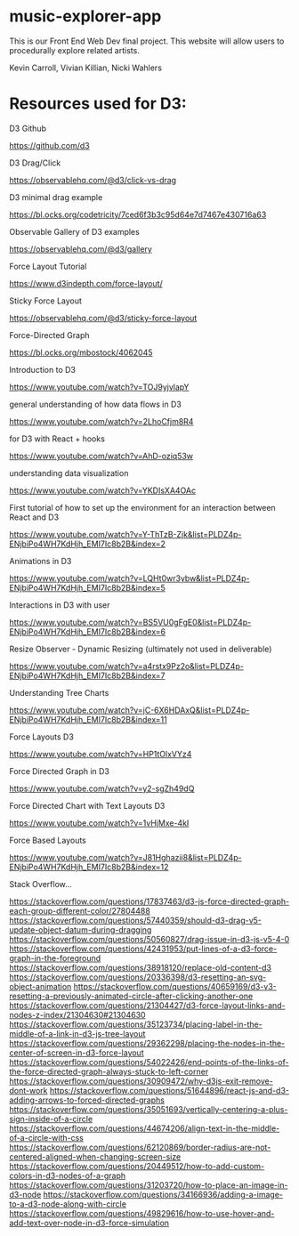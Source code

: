 # music-explorer-app

This is our Front End Web Dev final project. This website will allow users to procedurally explore related artists.

Kevin Carroll, Vivian Killian, Nicki Wahlers

# Resources used for D3:

D3 Github

https://github.com/d3

D3 Drag/Click

https://observablehq.com/@d3/click-vs-drag

D3 minimal drag example

https://bl.ocks.org/codetricity/7ced6f3b3c95d64e7d7467e430716a63

Observable Gallery of D3 examples

https://observablehq.com/@d3/gallery

Force Layout Tutorial

https://www.d3indepth.com/force-layout/

Sticky Force Layout

https://observablehq.com/@d3/sticky-force-layout

Force-Directed Graph

https://bl.ocks.org/mbostock/4062045

Introduction to D3

https://www.youtube.com/watch?v=TOJ9yjvlapY

general understanding of how data flows in D3

https://www.youtube.com/watch?v=2LhoCfjm8R4

for D3 with React + hooks

https://www.youtube.com/watch?v=AhD-oziq53w

understanding data visualization

https://www.youtube.com/watch?v=YKDIsXA4OAc

First tutorial of how to set up the environment for an interaction between React and D3

https://www.youtube.com/watch?v=Y-ThTzB-Zjk&list=PLDZ4p-ENjbiPo4WH7KdHjh_EMI7Ic8b2B&index=2

Animations in D3

https://www.youtube.com/watch?v=LQHt0wr3ybw&list=PLDZ4p-ENjbiPo4WH7KdHjh_EMI7Ic8b2B&index=5

Interactions in D3 with user

https://www.youtube.com/watch?v=BS5VU0gFgE0&list=PLDZ4p-ENjbiPo4WH7KdHjh_EMI7Ic8b2B&index=6

Resize Observer - Dynamic Resizing (ultimately not used in deliverable)

https://www.youtube.com/watch?v=a4rstx9Pz2o&list=PLDZ4p-ENjbiPo4WH7KdHjh_EMI7Ic8b2B&index=7

Understanding Tree Charts

https://www.youtube.com/watch?v=jC-6X6HDAxQ&list=PLDZ4p-ENjbiPo4WH7KdHjh_EMI7Ic8b2B&index=11

Force Layouts D3

https://www.youtube.com/watch?v=HP1tOlxVYz4

Force Directed Graph in D3

https://www.youtube.com/watch?v=y2-sgZh49dQ

Force Directed Chart with Text Layouts D3

https://www.youtube.com/watch?v=1vHjMxe-4kI

Force Based Layouts

https://www.youtube.com/watch?v=J81Hghazii8&list=PLDZ4p-ENjbiPo4WH7KdHjh_EMI7Ic8b2B&index=12

Stack Overflow...

https://stackoverflow.com/questions/17837463/d3-js-force-directed-graph-each-group-different-color/27804488
https://stackoverflow.com/questions/57440359/should-d3-drag-v5-update-object-datum-during-dragging
https://stackoverflow.com/questions/50560827/drag-issue-in-d3-js-v5-4-0
https://stackoverflow.com/questions/42431953/put-lines-of-a-d3-force-graph-in-the-foreground
https://stackoverflow.com/questions/38918120/replace-old-content-d3
https://stackoverflow.com/questions/20336398/d3-resetting-an-svg-object-animation
https://stackoverflow.com/questions/40659169/d3-v3-resetting-a-previously-animated-circle-after-clicking-another-one
https://stackoverflow.com/questions/21304427/d3-force-layout-links-and-nodes-z-index/21304630#21304630
https://stackoverflow.com/questions/35123734/placing-label-in-the-middle-of-a-link-in-d3-js-tree-layout
https://stackoverflow.com/questions/29362298/placing-the-nodes-in-the-center-of-screen-in-d3-force-layout
https://stackoverflow.com/questions/54022426/end-points-of-the-links-of-the-force-directed-graph-always-stuck-to-left-corner
https://stackoverflow.com/questions/30909472/why-d3js-exit-remove-dont-work
https://stackoverflow.com/questions/51644896/react-js-and-d3-adding-arrows-to-forced-directed-graphs
https://stackoverflow.com/questions/35051693/vertically-centering-a-plus-sign-inside-of-a-circle
https://stackoverflow.com/questions/44674206/align-text-in-the-middle-of-a-circle-with-css
https://stackoverflow.com/questions/62120869/border-radius-are-not-centered-aligned-when-changing-screen-size
https://stackoverflow.com/questions/20449512/how-to-add-custom-colors-in-d3-nodes-of-a-graph
https://stackoverflow.com/questions/31203720/how-to-place-an-image-in-d3-node
https://stackoverflow.com/questions/34166936/adding-a-image-to-a-d3-node-along-with-circle
https://stackoverflow.com/questions/49829616/how-to-use-hover-and-add-text-over-node-in-d3-force-simulation
